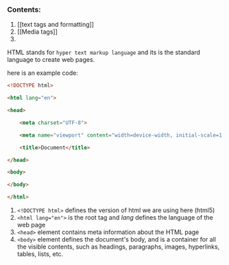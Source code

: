 ### Contents:
1. [[text tags and formatting]]
2. [[Media tags]]
3. 

HTML stands for `hyper text markup language` and its is the standard language to create web pages.

here is an example code:

```html
<!DOCTYPE html>

<html lang="en">

<head>

    <meta charset="UTF-8">

    <meta name="viewport" content="width=device-width, initial-scale=1.0">

    <title>Document</title>

</head>

<body>

</body>

</html>
```

1. `<!DOCTYPE html>` defines the version of html we are using here (html5)
2. `<html lang="en">` is the root tag and *lang* defines the language of the web page 
3. `<head>` element contains meta information about the HTML page
4. `<body>` element defines the document's body, and is a container for all the visible contents, such as headings, paragraphs, images, hyperlinks, tables, lists, etc.
